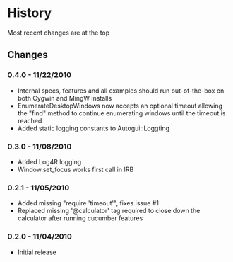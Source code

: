 History
=======
Most recent changes are at the top


Changes
-------

### 0.4.0 - 11/22/2010 ###

* Internal specs, features and all examples should run out-of-the-box on both Cygwin and MingW installs
* EnumerateDesktopWindows now accepts an optional timeout allowing the "find"
  method to continue enumerating windows until the timeout is reached
* Added static logging constants to Autogui::Loggting

### 0.3.0 - 11/08/2010 ###

* Added Log4R logging
* Window.set_focus works first call in IRB

### 0.2.1 - 11/05/2010 ###

* Added missing "require 'timeout'", fixes issue #1
* Replaced missing '@calculator' tag required to close down the calculator
  after running cucumber features

### 0.2.0 - 11/04/2010 ###

* Initial release
